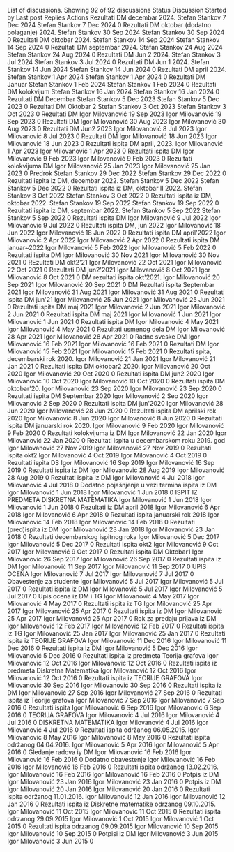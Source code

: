 List of discussions. Showing 92 of 92 discussions
Status
Discussion Started by Last post Replies
Actions
Rezultati DM decembar 2024.
Stefan Stankov
7 Dec 2024
Stefan Stankov
7 Dec 2024
0
Rezultati DM oktobar (dodatno polaganje) 2024.
Stefan Stankov
30 Sep 2024
Stefan Stankov
30 Sep 2024
0
Rezultati DM oktobar 2024.
Stefan Stankov
14 Sep 2024
Stefan Stankov
14 Sep 2024
0
Rezultati DM septembar 2024.
Stefan Stankov
24 Aug 2024
Stefan Stankov
24 Aug 2024
0
Rezultati DM Jun 2 2024.
Stefan Stankov
3 Jul 2024
Stefan Stankov
3 Jul 2024
0
Rezultati DM Jun 1 2024.
Stefan Stankov
14 Jun 2024
Stefan Stankov
14 Jun 2024
0
Rezultati DM april 2024.
Stefan Stankov
1 Apr 2024
Stefan Stankov
1 Apr 2024
0
Rezultati DM Januar
Stefan Stankov
1 Feb 2024
Stefan Stankov
1 Feb 2024
0
Rezultati DM kolokvijum
Stefan Stankov
16 Jan 2024
Stefan Stankov
16 Jan 2024
0
Rezultati DM Decembar
Stefan Stankov
5 Dec 2023
Stefan Stankov
5 Dec 2023
0
Rezultati DM Oktobar 2
Stefan Stankov
3 Oct 2023
Stefan Stankov
3 Oct 2023
0
Rezultati DM
Igor Milovanović
19 Sep 2023
Igor Milovanović
19 Sep 2023
0
Rezultati DM
Igor Milovanović
30 Aug 2023
Igor Milovanović
30 Aug 2023
0
Rezultati DM Jun2 2023
Igor Milovanović
8 Jul 2023
Igor Milovanović
8 Jul 2023
0
Rezultati DM
Igor Milovanović
18 Jun 2023
Igor Milovanović
18 Jun 2023
0
Rezultati ispita DM april, 2023.
Igor Milovanović
1 Apr 2023
Igor Milovanović
1 Apr 2023
0
Rezultati ispita DM
Igor Milovanović
9 Feb 2023
Igor Milovanović
9 Feb 2023
0
Rezultati kolokvijuma DM
Igor Milovanović
25 Jan 2023
Igor Milovanović
25 Jan 2023
0
Predrok
Stefan Stankov
29 Dec 2022
Stefan Stankov
29 Dec 2022
0
Rezultati ispita iz DM, decembar 2022.
Stefan Stankov
5 Dec 2022
Stefan Stankov
5 Dec 2022
0
Rezultati ispita iz DM, oktobar II 2022.
Stefan Stankov
3 Oct 2022
Stefan Stankov
3 Oct 2022
0
Rezultati ispita iz DM, oktobar 2022.
Stefan Stankov
19 Sep 2022
Stefan Stankov
19 Sep 2022
0
Rezultati ispita iz DM, septembar 2022.
Stefan Stankov
5 Sep 2022
Stefan Stankov
5 Sep 2022
0
Rezultati ispita DM
Igor Milovanović
9 Jul 2022
Igor Milovanović
9 Jul 2022
0
Rezultati ispita DM, jun 2022
Igor Milovanović
18 Jun 2022
Igor Milovanović
18 Jun 2022
0
Rezultati ispita DM april'2022
Igor Milovanović
2 Apr 2022
Igor Milovanović
2 Apr 2022
0
Rezultati ispita DM januar~2022
Igor Milovanović
5 Feb 2022
Igor Milovanović
5 Feb 2022
0
Rezultati ispita DM
Igor Milovanović
30 Nov 2021
Igor Milovanović
30 Nov 2021
0
REzultati DM okt2'21
Igor Milovanović
22 Oct 2021
Igor Milovanović
22 Oct 2021
0
Rezultati DM jun2'2021
Igor Milovanović
8 Oct 2021
Igor Milovanović
8 Oct 2021
0
DM rezultati ispita okt'2021.
Igor Milovanović
20 Sep 2021
Igor Milovanović
20 Sep 2021
0
DM Rezultati ispita Septembar 2021
Igor Milovanović
31 Aug 2021
Igor Milovanović
31 Aug 2021
0
Rezultati ispita DM jun'21
Igor Milovanović
25 Jun 2021
Igor Milovanović
25 Jun 2021
0
Rezultati ispita DM maj 2021
Igor Milovanović
2 Jun 2021
Igor Milovanović
2 Jun 2021
0
Rezultati ispita DM maj 2021
Igor Milovanović
1 Jun 2021
Igor Milovanović
1 Jun 2021
0
Rezultati ispita DM
Igor Milovanović
4 May 2021
Igor Milovanović
4 May 2021
0
Rezultati usmenog dela DM
Igor Milovanović
28 Apr 2021
Igor Milovanović
28 Apr 2021
0
Radne sveske DM
Igor Milovanović
16 Feb 2021
Igor Milovanović
16 Feb 2021
0
Rezultati DM
Igor Milovanović
15 Feb 2021
Igor Milovanović
15 Feb 2021
0
Rezultati spita, decembarski rok 2020.
Igor Milovanović
21 Jan 2021
Igor Milovanović
21 Jan 2021
0
Rezultati ispita DM oktobar2 2020.
Igor Milovanović
20 Oct 2020
Igor Milovanović
20 Oct 2020
0
Rezultati ispita DM jun2 2020
Igor Milovanović
10 Oct 2020
Igor Milovanović
10 Oct 2020
0
Rezultati ispita DM oktobar'20.
Igor Milovanović
23 Sep 2020
Igor Milovanović
23 Sep 2020
0
Rezultati ispita DM Septembar 2020
Igor Milovanović
2 Sep 2020
Igor Milovanović
2 Sep 2020
0
Rezultati ispita DM jun'2020
Igor Milovanović
28 Jun 2020
Igor Milovanović
28 Jun 2020
0
Rezultati ispita DM aprilski rok 2020
Igor Milovanović
8 Jun 2020
Igor Milovanović
8 Jun 2020
0
Rezultati ispita DM januarski rok 2020.
Igor Milovanović
9 Feb 2020
Igor Milovanović
9 Feb 2020
0
Rezultati kolokvijuma iz DM
Igor Milovanović
22 Jan 2020
Igor Milovanović
22 Jan 2020
0
Rezultati ispita u decembarskom roku 2019. god
Igor Milovanović
27 Nov 2019
Igor Milovanović
27 Nov 2019
0
Rezultati ispita okt2
Igor Milovanović
4 Oct 2019
Igor Milovanović
4 Oct 2019
0
Rezultati ispita DS
Igor Milovanović
16 Sep 2019
Igor Milovanović
16 Sep 2019
0
Rezultati ispita iz DM
Igor Milovanović
28 Aug 2019
Igor Milovanović
28 Aug 2019
0
Rezultati ispita iz DM
Igor Milovanović
4 Jul 2018
Igor Milovanović
4 Jul 2018
0
Dodatno pojašnjenje u vezi termina ispita iz DM
Igor Milovanović
1 Jun 2018
Igor Milovanović
1 Jun 2018
0
ISPIT IZ PREDMETA DISKRETNA MATEMATIKA
Igor Milovanović
1 Jun 2018
Igor Milovanović
1 Jun 2018
0
Rezultati iz DM april 2018
Igor Milovanović
6 Apr 2018
Igor Milovanović
6 Apr 2018
0
Rezultati ispita januarski rok 2018
Igor Milovanović
14 Feb 2018
Igor Milovanović
14 Feb 2018
0
Rezultati (pred)ispita iz DM
Igor Milovanović
23 Jan 2018
Igor Milovanović
23 Jan 2018
0
Rezultati decembarskog ispitnog roka
Igor Milovanović
5 Dec 2017
Igor Milovanović
5 Dec 2017
0
Rezultati ispita okt2
Igor Milovanović
9 Oct 2017
Igor Milovanović
9 Oct 2017
0
Rezultati ispita DM Oktobar1
Igor Milovanović
26 Sep 2017
Igor Milovanović
26 Sep 2017
0
Rezultati ispita iz DM
Igor Milovanović
11 Sep 2017
Igor Milovanović
11 Sep 2017
0
UPIS OCENA
Igor Milovanović
7 Jul 2017
Igor Milovanović
7 Jul 2017
0
Obavestenje za studente
Igor Milovanović
5 Jul 2017
Igor Milovanović
5 Jul 2017
0
Rezultati ispita iz DM
Igor Milovanović
5 Jul 2017
Igor Milovanović
5 Jul 2017
0
Upis ocena iz DM i TG
Igor Milovanović
4 May 2017
Igor Milovanović
4 May 2017
0
Rezultati ispita iz TG
Igor Milovanović
25 Apr 2017
Igor Milovanović
25 Apr 2017
0
Rezultati ispita iz DM
Igor Milovanović
25 Apr 2017
Igor Milovanović
25 Apr 2017
0
Rok za predaju prijava iz DM
Igor Milovanović
12 Feb 2017
Igor Milovanović
12 Feb 2017
0
Rezultati ispita iz TG
Igor Milovanović
25 Jan 2017
Igor Milovanović
25 Jan 2017
0
Rezultati ispita iz TEORIJE GRAFOVA
Igor Milovanović
11 Dec 2016
Igor Milovanović
11 Dec 2016
0
Rezultati ispita iz DM
Igor Milovanović
5 Dec 2016
Igor Milovanović
5 Dec 2016
0
Rezultati ispita iz predmeta Teorija grafova
Igor Milovanović
12 Oct 2016
Igor Milovanović
12 Oct 2016
0
Rezultati ispita iz predmeta Diskretna Matematika
Igor Milovanović
12 Oct 2016
Igor Milovanović
12 Oct 2016
0
Rezultati ispita iz TEORIJE GRAFOVA
Igor Milovanović
30 Sep 2016
Igor Milovanović
30 Sep 2016
0
Rezultati ispita iz DM
Igor Milovanović
27 Sep 2016
Igor Milovanović
27 Sep 2016
0
Rezultati ispita iz Teorije grafova
Igor Milovanović
7 Sep 2016
Igor Milovanović
7 Sep 2016
0
Rezultati ispita
Igor Milovanović
6 Sep 2016
Igor Milovanović
6 Sep 2016
0
TEORIJA GRAFOVA
Igor Milovanović
4 Jul 2016
Igor Milovanović
4 Jul 2016
0
DISKRETNA MATEMATIKA
Igor Milovanović
4 Jul 2016
Igor Milovanović
4 Jul 2016
0
Rezultati ispita održanog 06.05.2015.
Igor Milovanović
8 May 2016
Igor Milovanović
8 May 2016
0
Rezultati ispita održanog 04.04.2016.
Igor Milovanović
5 Apr 2016
Igor Milovanović
5 Apr 2016
0
Gledanje radova iy DM
Igor Milovanović
16 Feb 2016
Igor Milovanović
16 Feb 2016
0
Dodatno obavestenje
Igor Milovanović
16 Feb 2016
Igor Milovanović
16 Feb 2016
0
Rezultati ispita održanog 13.02.2016.
Igor Milovanović
16 Feb 2016
Igor Milovanović
16 Feb 2016
0
Potpis iz DM
Igor Milovanović
23 Jan 2016
Igor Milovanović
23 Jan 2016
0
Potpis iz DM
Igor Milovanović
20 Jan 2016
Igor Milovanović
20 Jan 2016
0
Rezultati ispita održanog 11.01.2016.
Igor Milovanović
12 Jan 2016
Igor Milovanović
12 Jan 2016
0
Rezultati ispita iz Diskretne matematike odrzanog 09.10.2015.
Igor Milovanović
11 Oct 2015
Igor Milovanović
11 Oct 2015
0
Rezultati ispita odrzanog 29.09.2015
Igor Milovanović
1 Oct 2015
Igor Milovanović
1 Oct 2015
0
Rezultati ispita odrzanog 09.09.2015
Igor Milovanović
10 Sep 2015
Igor Milovanović
10 Sep 2015
0
Potpisi iz DM
Igor Milovanović
3 Jun 2015
Igor Milovanović
3 Jun 2015
0